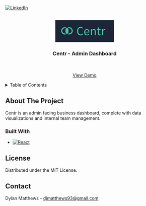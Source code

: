<!-- Improved compatibility of back to top link: See: https://github.com/othneildrew/Best-README-Template/pull/73 -->
<a name="readme-top"></a>
<!--
*** Thanks for checking out the Best-README-Template. If you have a suggestion
*** that would make this better, please fork the repo and create a pull request
*** or simply open an issue with the tag "enhancement".
*** Don't forget to give the project a star!
*** Thanks again! Now go create something AMAZING! :D
-->



<!-- PROJECT SHIELDS -->
<!--
*** I'm using markdown "reference style" links for readability.
*** Reference links are enclosed in brackets [ ] instead of parentheses ( ).
*** See the bottom of this document for the declaration of the reference variables
*** for contributors-url, forks-url, etc. This is an optional, concise syntax you may use.
*** https://www.markdownguide.org/basic-syntax/#reference-style-links
-->


[![LinkedIn](https://img.shields.io/badge/LinkedIn-blue?style=for-the-badge&logo=linkedin&logoColor=white)](https://www.linkedin.com/in/dylnmtthws)




<!-- PROJECT LOGO -->
<br />
<div align="center">
  <a href="https://github.com/DylnMtthws/dashboard-project">
    <img src="images/logo.png" alt="Logo" width="186" height="70">
  </a>
<h3 align="center">Centr - Admin Dashboard</h3>
  <p align="center">
    <br />
    <br />
    <a href="https://dashboard-project-plum.vercel.app/">View Demo</a> 
  </p>
</div>



<!-- TABLE OF CONTENTS -->
<details>
 <summary>Table of Contents</summary>
 <ol>
    <li>
      <a href="#about-the-project">About The Project</a>
      <ul>
        <li><a href="#built-with">Built With</a></li>
      </ul>
    
  <ul><a href="#license">License</a></ul>
  <ul><a href="#contact">Contact</a></ul>   
    </li>
 </ol>
</details>




<!-- ABOUT THE PROJECT -->
## About The Project


Centr is an admin facing business dashboard, complete with data visualizations and internal team management. 





### Built With


* [![React][React.js]][React-url]





<!-- LICENSE -->
## License

Distributed under the MIT License.




<!-- CONTACT -->
## Contact

Dylan Matthews - djmatthews93@gmail.com




<!-- MARKDOWN LINKS & IMAGES -->
<!-- https://www.markdownguide.org/basic-syntax/#reference-style-links -->
[linkedin-shield]: https://img.shields.io/badge/-LinkedIn-black.svg?style=for-the-badge&logo=linkedin&colorB=555
[linkedin-url]: https://linkedin.com/in/linkedin_username

[React.js]: https://img.shields.io/badge/React-20232A?style=for-the-badge&logo=react&logoColor=61DAFB
[React-url]: https://reactjs.org/

